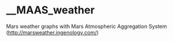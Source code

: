 # __MAAS_weather
Mars weather graphs with Mars Atmospheric Aggregation System (http://marsweather.ingenology.com/)
